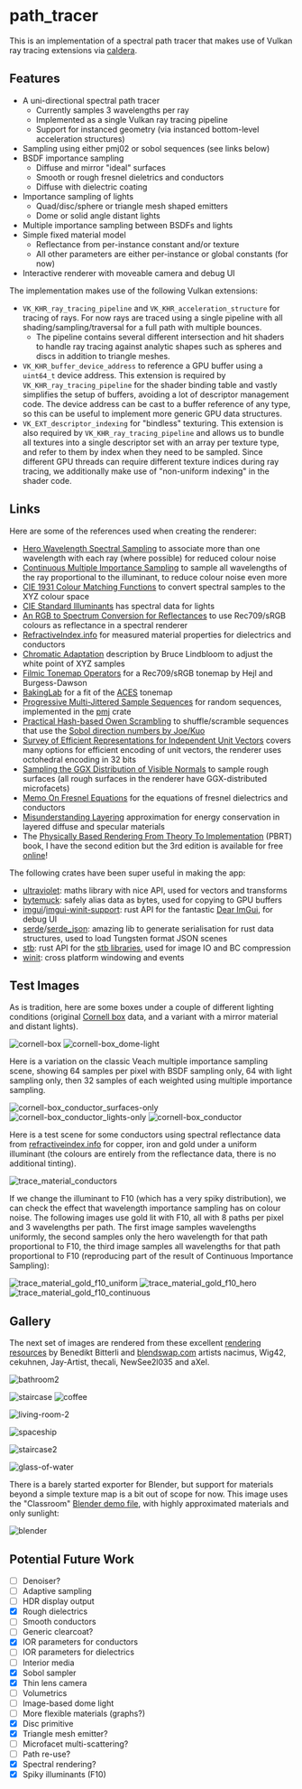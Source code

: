 # path_tracer

This is an implementation of a spectral path tracer that makes use of Vulkan ray tracing extensions via [caldera](https://github.com/sjb3d/caldera).

## Features

* A uni-directional spectral path tracer
  * Currently samples 3 wavelengths per ray
  * Implemented as a single Vulkan ray tracing pipeline
  * Support for instanced geometry (via instanced bottom-level acceleration structures)
* Sampling using either pmj02 or sobol sequences (see links below)
* BSDF importance sampling
  * Diffuse and mirror "ideal" surfaces
  * Smooth or rough fresnel dieletrics and conductors
  * Diffuse with dielectric coating
* Importance sampling of lights
  * Quad/disc/sphere or triangle mesh shaped emitters
  * Dome or solid angle distant lights
* Multiple importance sampling between BSDFs and lights
* Simple fixed material model
  * Reflectance from per-instance constant and/or texture
  * All other parameters are either per-instance or global constants (for now)
* Interactive renderer with moveable camera and debug UI

The implementation makes use of the following Vulkan extensions:

- `VK_KHR_ray_tracing_pipeline` and `VK_KHR_acceleration_structure` for tracing of rays. For now rays are traced using a single pipeline with all shading/sampling/traversal for a full path with multiple bounces.
  - The pipeline contains several different intersection and hit shaders to handle ray tracing against analytic shapes such as spheres and discs in addition to triangle meshes.
- `VK_KHR_buffer_device_address` to reference a GPU buffer using a `uint64_t` device address. This extension is required by `VK_KHR_ray_tracing_pipeline` for the shader binding table and vastly simplifies the setup of buffers, avoiding a lot of descriptor management code. The device address can be cast to a buffer reference of any type, so this can be useful to implement more generic GPU data structures.
- `VK_EXT_descriptor_indexing` for "bindless" texturing. This extension is also required by `VK_KHR_ray_tracing_pipeline` and allows us to bundle all textures into a single descriptor set with an array per texture type, and refer to them by index when they need to be sampled. Since different GPU threads can require different texture indices during ray tracing, we additionally make use of "non-uniform indexing" in the shader code.

## Links

Here are some of the references used when creating the renderer:

* [Hero Wavelength Spectral Sampling](https://cgg.mff.cuni.cz/~wilkie/Website/EGSR_14_files/WNDWH14HWSS.pdf) to associate more than one wavelength with each ray (where possible) for reduced colour noise
* [Continuous Multiple Importance Sampling](http://iliyan.com/publications/ContinuousMIS) to sample all wavelengths of the ray proportional to the illuminant, to reduce colour noise even more
* [CIE 1931 Colour Matching Functions](http://cvrl.ioo.ucl.ac.uk/) to convert spectral samples to the XYZ colour space
* [CIE Standard Illuminants](https://www.rit.edu/cos/colorscience/rc_useful_data.php) has spectral data for lights
* [An RGB to Spectrum Conversion for Reflectances](http://citeseerx.ist.psu.edu/viewdoc/download?doi=10.1.1.40.9608&rep=rep1&type=pdf) to use Rec709/sRGB colours as reflectance in a spectral renderer
* [RefractiveIndex.info](https://refractiveindex.info/) for measured material properties for dielectrics and conductors
* [Chromatic Adaptation](http://www.brucelindbloom.com/index.html?Eqn_RGB_XYZ_Matrix.html) description by Bruce Lindbloom to adjust the white point of XYZ samples
* [Filmic Tonemap Operators](http://filmicworlds.com/blog/filmic-tonemapping-operators/) for a Rec709/sRGB tonemap by Hejl and Burgess-Dawson
* [BakingLab](https://github.com/TheRealMJP/BakingLab/blob/master/BakingLab/ACES.hlsl) for a fit of the [ACES](https://github.com/ampas/aces-dev) tonemap
* [Progressive Multi-Jittered Sample Sequences](https://graphics.pixar.com/library/ProgressiveMultiJitteredSampling/) for random sequences, implemented in the [pmj](https://github.com/sjb3d/pmj) crate
* [Practical Hash-based Owen Scrambling](http://www.jcgt.org/published/0009/04/01/) to shuffle/scramble sequences that use the [Sobol direction numbers by Joe/Kuo](https://web.maths.unsw.edu.au/~fkuo/sobol/)
* [Survey of Efficient Representations for Independent Unit Vectors](http://jcgt.org/published/0003/02/01/) covers many options for efficient encoding of unit vectors, the renderer uses octohedral encoding in 32 bits
* [Sampling the GGX Distribution of Visible Normals](http://jcgt.org/published/0007/04/01/) to sample rough surfaces (all rough surfaces in the renderer have GGX-distributed microfacets)
* [Memo On Fresnel Equations](https://seblagarde.wordpress.com/2013/04/29/memo-on-fresnel-equations/) for the equations of fresnel dielectrics and conductors
* [Misunderstanding Layering](http://c0de517e.blogspot.com/2019/08/misunderstanding-multilayering-diffuse.html) approximation for energy conservation in layered diffuse and specular materials
* The [Physically Based Rendering From Theory To Implementation](https://www.pbrt.org/) (PBRT) book, I have the second edition but the 3rd edition is available for free [online](http://www.pbr-book.org/)!

The following crates have been super useful in making the app:

* [ultraviolet](https://crates.io/crates/ultraviolet): maths library with nice API, used for vectors and transforms
* [bytemuck](https://crates.io/crates/bytemuck): safely alias data as bytes, used for copying to GPU buffers
* [imgui](https://crates.io/crates/imgui)/[imgui-winit-support](https://crates.io/crates/imgui-winit-support): rust API for the fantastic [Dear ImGui](https://github.com/ocornut/imgui), for debug UI
* [serde](https://crates.io/crates/serde)/[serde_json](https://crates.io/crates/serde_json): amazing lib to generate serialisation for rust data structures, used to load Tungsten format JSON scenes
* [stb](https://crates.io/crates/stb): rust API for the [stb libraries](https://github.com/nothings/stb), used for image IO and BC compression
* [winit](https://crates.io/crates/winit): cross platform windowing and events

## Test Images

As is tradition, here are some boxes under a couple of different lighting conditions (original [Cornell box](https://www.graphics.cornell.edu/online/box/data.html) data, and a variant with a mirror material and distant lights).

![cornell-box](images/cornell-box.jpg) ![cornell-box_dome-light](images/cornell-box_dome-light.jpg)

Here is a variation on the classic Veach multiple importance sampling scene, showing 64 samples per pixel with BSDF sampling only, 64 with light sampling only, then 32 samples of each weighted using multiple importance sampling.

![cornell-box_conductor_surfaces-only](images/cornell-box_conductor_surfaces-only.jpg) ![cornell-box_conductor_lights-only](images/cornell-box_conductor_lights-only.jpg)
 ![cornell-box_conductor](images/cornell-box_conductor.jpg)

Here is a test scene for some conductors using spectral reflectance data from [refractiveindex.info](https://refractiveindex.info/) for copper, iron and gold under a uniform illuminant (the colours are entirely from the reflectance data, there is no additional tinting).

![trace_material_conductors](images/material_conductors.jpg)

If we change the illuminant to F10 (which has a very spiky distribution), we can check the effect that wavelength importance sampling has on colour noise. The following images use gold lit with F10, all with 8 paths per pixel and 3 wavelengths per path. The first image samples wavelengths uniformly, the second samples only the hero wavelength for that path proportional to F10, the third image samples all wavelengths for that path proportional to F10 (reproducing part of the result of Continuous Importance Sampling):

![trace_material_gold_f10_uniform](images/material_gold_f10_uniform.jpg) ![trace_material_gold_f10_hero](images/material_gold_f10_hero.jpg) ![trace_material_gold_f10_continuous](images/material_gold_f10_continuous.jpg)

## Gallery

The next set of images are rendered from these excellent [rendering resources](https://benedikt-bitterli.me/resources/) by Benedikt Bitterli and [blendswap.com](https://blendswap.com/) artists nacimus, Wig42, cekuhnen, Jay-Artist, thecali, NewSee2l035 and aXel.

![bathroom2](images/bathroom2.jpg)

![staircase](images/staircase.jpg) ![coffee](images/coffee.jpg)

![living-room-2](images/living-room-2.jpg)

![spaceship](images/spaceship.jpg)

![staircase2](images/staircase2.jpg)

![glass-of-water](images/glass-of-water.jpg)

There is a barely started exporter for Blender, but support for materials beyond a simple texture map is a bit out of scope for now.  This image uses the "Classroom" [Blender demo file](https://www.blender.org/download/demo-files/), with highly approximated materials and only sunlight:

![blender](images/blender.jpg)

## Potential Future Work

- [ ] Denoiser?
- [ ] Adaptive sampling
- [ ] HDR display output
- [x] Rough dielectrics
- [ ] Smooth conductors
- [ ] Generic clearcoat?
- [x] IOR parameters for conductors
- [ ] IOR parameters for dielectrics
- [ ] Interior media
- [x] Sobol sampler
- [x] Thin lens camera
- [ ] Volumetrics
- [ ] Image-based dome light
- [ ] More flexible materials (graphs?)
- [x] Disc primitive
- [x] Triangle mesh emitter?
- [ ] Microfacet multi-scattering?
- [ ] Path re-use?
- [x] Spectral rendering?
- [x] Spiky illuminants (F10)
